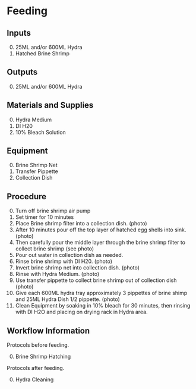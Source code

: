 Feeding
===

Inputs
---

0. 25ML and/or 600ML Hydra
0. Hatched Brine Shrimp

Outputs
---

0. 25ML and/or 600ML Hydra

Materials and Supplies
---

0. Hydra Medium
0. DI H20
0. 10% Bleach Solution


Equipment
---

0. Brine Shrimp Net
0. Transfer Pippette
0. Collection Dish

Procedure
---

0. Turn off brine shrimp air pump
0. Set timer for 10 minutes
0. Place Brine shrimp filter into a collection dish. (photo)
0. After 10 minutes pour off the top layer of hatched egg shells into sink. (photo)
0. Then carefully pour the middle layer through the brine shrimp filter to collect brine shrimp (see photo)
0. Pour out water in collection dish as needed.
0. Rinse brine shrimp with DI H20. (photo)
0. Invert brine shrimp net into collection dish. (photo)
0. Rinse with Hydra Medium. (photo)
0. Use transfer pippette to collect brine shrimp out of collection dish (photo)
0. Give each 600ML hydra tray approximately 3 pippettes of brine shimp and 25ML Hydra Dish 1/2 pippette. (photo)
0. Clean Equipment by soaking in 10% bleach for 30 minutes, then rinsing with DI H2O and placing on drying rack in Hydra area.

Workflow Information
---

Protocols before feeding.

0. Brine Shrimp Hatching

Protocols after feeding.

0. Hydra Cleaning
